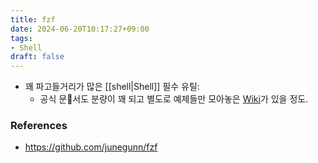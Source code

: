 ```yaml
---
title: fzf
date: 2024-06-20T10:17:27+09:00
tags:
- Shell
draft: false
---
```


- 꽤 파고들거리가 많은 [[shell|Shell]] 필수 유틸:
    - 공식 문서도 분량이 꽤 되고 별도로 예제들만 모아놓은 [Wiki](https://github.com/junegunn/fzf/wiki)가 있을 정도.

### References
- https://github.com/junegunn/fzf

